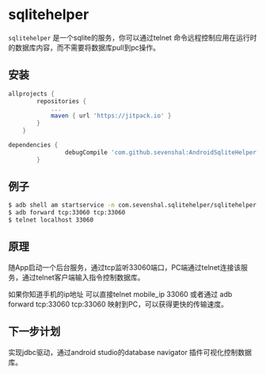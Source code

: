 sqlitehelper
============

`sqlitehelper` 是一个sqlite的服务，你可以通过telnet 命令远程控制应用在运行时的数据库内容，而不需要将数据库pull到pc操作。

## 安装

```groovy
allprojects {
		repositories {
			...
			maven { url 'https://jitpack.io' }
		}
	}

dependencies {
    	        debugCompile 'com.github.sevenshal:AndroidSqliteHelper:1.0.1'
    	}
```

## 例子

```sh
$ adb shell am startservice -n com.sevenshal.sqlitehelper/sqlitehelper.SqliteHelperService
$ adb forward tcp:33060 tcp:33060
$ telnet localhost 33060
```

## 原理

随App启动一个后台服务，通过tcp监听33060端口，PC端通过telnet连接该服务，通过telnet客户端输入指令控制数据库。

如果你知道手机的ip地址 可以直接telnet mobile_ip 33060
或者通过 adb forward tcp:33060 tcp:33060 映射到PC，可以获得更快的传输速度。
## 下一步计划

实现jdbc驱动，通过android studio的database navigator 插件可视化控制数据库。